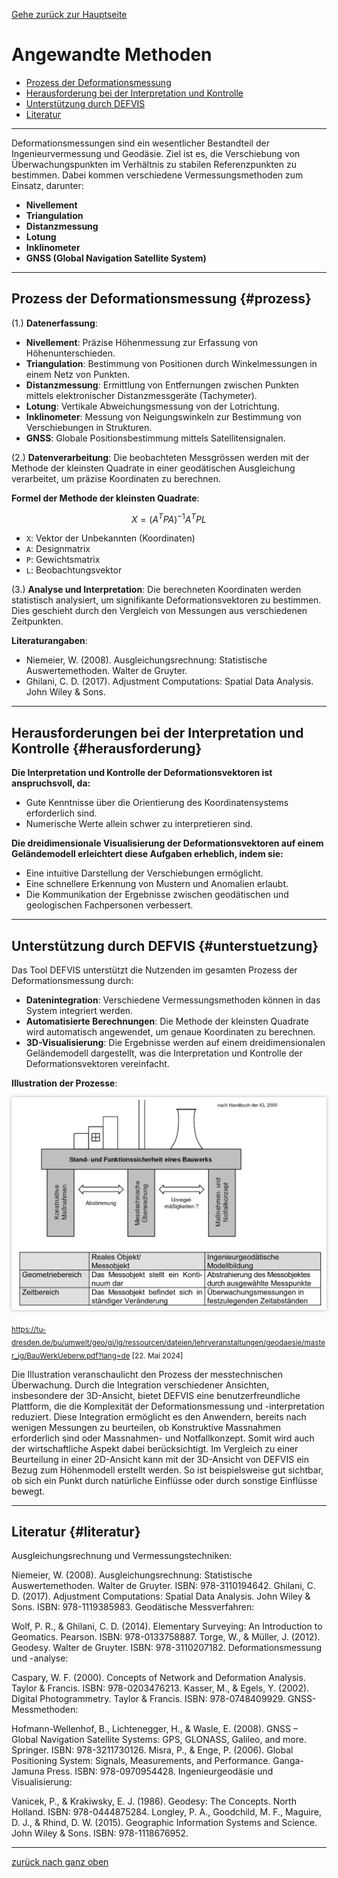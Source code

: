 [Gehe zurück zur Hauptseite](index.html)

# Angewandte Methoden

<ul>
<li><a href="https://fabianruefenacht.github.io/DEFVIS/methoden.html#prozess">Prozess der Deformationsmessung</a></li>
<li><a href="https://fabianruefenacht.github.io/DEFVIS/methoden.html#herausforderung">Herausforderung bei der Interpretation und Kontrolle</a></li>
<li><a href="https://fabianruefenacht.github.io/DEFVIS/methoden.html#unterstuetzung">Unterstützung durch DEFVIS</a></li>
<li><a href="https://fabianruefenacht.github.io/DEFVIS/methoden.html#literatur">Literatur</a></li>
</ul>

---

Deformationsmessungen sind ein wesentlicher Bestandteil der Ingenieurvermessung und Geodäsie. Ziel ist es, die Verschiebung von Überwachungspunkten im Verhältnis zu stabilen Referenzpunkten zu bestimmen. Dabei kommen verschiedene Vermessungsmethoden zum Einsatz, darunter:

- **Nivellement**
- **Triangulation**
- **Distanzmessung**
- **Lotung**
- **Inklinometer**
- **GNSS (Global Navigation Satellite System)**

---

## Prozess der Deformationsmessung {#prozess}

(1.) **Datenerfassung**:

- **Nivellement**: Präzise Höhenmessung zur Erfassung von Höhenunterschieden.
- **Triangulation**: Bestimmung von Positionen durch Winkelmessungen in einem Netz von Punkten.
- **Distanzmessung**: Ermittlung von Entfernungen zwischen Punkten mittels elektronischer Distanzmessgeräte (Tachymeter).
- **Lotung**: Vertikale Abweichungsmessung von der Lotrichtung.
- **Inklinometer**: Messung von Neigungswinkeln zur Bestimmung von Verschiebungen in Strukturen.
- **GNSS**: Globale Positionsbestimmung mittels Satellitensignalen.

(2.) **Datenverarbeitung**:
Die beobachteten Messgrössen werden mit der Methode der kleinsten Quadrate in einer geodätischen Ausgleichung verarbeitet, um präzise Koordinaten zu berechnen.

**Formel der Methode der kleinsten Quadrate**:

$$
X = (A^T P A)^{-1} A^T P L
$$

- `X`: Vektor der Unbekannten (Koordinaten)
- `A`: Designmatrix
- `P`: Gewichtsmatrix
- `L`: Beobachtungsvektor

(3.) **Analyse und Interpretation**:
Die berechneten Koordinaten werden statistisch analysiert, um signifikante Deformationsvektoren zu bestimmen. Dies geschieht durch den Vergleich von Messungen aus verschiedenen Zeitpunkten.

**Literaturangaben**:

- Niemeier, W. (2008). Ausgleichungsrechnung: Statistische Auswertemethoden. Walter de Gruyter.
- Ghilani, C. D. (2017). Adjustment Computations: Spatial Data Analysis. John Wiley & Sons.

---

## Herausforderungen bei der Interpretation und Kontrolle {#herausforderung}

**Die Interpretation und Kontrolle der Deformationsvektoren ist anspruchsvoll, da:**

- Gute Kenntnisse über die Orientierung des Koordinatensystems erforderlich sind.
- Numerische Werte allein schwer zu interpretieren sind.

**Die dreidimensionale Visualisierung der Deformationsvektoren auf einem Geländemodell erleichtert diese Aufgaben erheblich, indem sie:**

- Eine intuitive Darstellung der Verschiebungen ermöglicht.
- Eine schnellere Erkennung von Mustern und Anomalien erlaubt.
- Die Kommunikation der Ergebnisse zwischen geodätischen und geologischen Fachpersonen verbessert.

---

## Unterstützung durch DEFVIS {#unterstuetzung}

Das Tool DEFVIS unterstützt die Nutzenden im gesamten Prozess der Deformationsmessung durch:

- **Datenintegration**: Verschiedene Vermessungsmethoden können in das System integriert werden.
- **Automatisierte Berechnungen**: Die Methode der kleinsten Quadrate wird automatisch angewendet, um genaue Koordinaten zu berechnen.
- **3D-Visualisierung**: Die Ergebnisse werden auf einem dreidimensionalen Geländemodell dargestellt, was die Interpretation und Kontrolle der Deformationsvektoren vereinfacht.

**Illustration der Prozesse**:

<img src="screenshots/illustration.png" alt="Illustration" style="max-width: 100%; box-shadow: 0 0 5px rgba(0, 0, 0, 0.3);">

<sub>https://tu-dresden.de/bu/umwelt/geo/gi/ig/ressourcen/dateien/lehrveranstaltungen/geodaesie/master_ig/BauWerkUeberw.pdf?lang=de [22. Mai 2024]</sub>

Die Illustration veranschaulicht den Prozess der messtechnischen Überwachung. Durch die Integration verschiedener Ansichten, insbesondere der 3D-Ansicht, bietet DEFVIS eine benutzerfreundliche Plattform, die die Komplexität der Deformationsmessung und -interpretation reduziert. Diese Integration ermöglicht es den Anwendern, bereits nach wenigen Messungen zu beurteilen, ob Konstruktive Massnahmen erforderlich sind oder Massnahmen- und Notfallkonzept. Somit wird auch der wirtschaftliche Aspekt dabei berücksichtigt. Im Vergleich zu einer Beurteilung in einer 2D-Ansicht kann mit der 3D-Ansicht von DEFVIS ein Bezug zum Höhenmodell erstellt werden. So ist beispielsweise gut sichtbar, ob sich ein Punkt durch natürliche Einflüsse oder durch sonstige Einflüsse bewegt.

---

## Literatur {#literatur}

Ausgleichungsrechnung und Vermessungstechniken:

Niemeier, W. (2008). Ausgleichungsrechnung: Statistische Auswertemethoden. Walter de Gruyter. ISBN: 978-3110194642.
Ghilani, C. D. (2017). Adjustment Computations: Spatial Data Analysis. John Wiley & Sons. ISBN: 978-1119385983.
Geodätische Messverfahren:

Wolf, P. R., & Ghilani, C. D. (2014). Elementary Surveying: An Introduction to Geomatics. Pearson. ISBN: 978-0133758887.
Torge, W., & Müller, J. (2012). Geodesy. Walter de Gruyter. ISBN: 978-3110207182.
Deformationsmessung und -analyse:

Caspary, W. F. (2000). Concepts of Network and Deformation Analysis. Taylor & Francis. ISBN: 978-0203476213.
Kasser, M., & Egels, Y. (2002). Digital Photogrammetry. Taylor & Francis. ISBN: 978-0748409929.
GNSS-Messmethoden:

Hofmann-Wellenhof, B., Lichtenegger, H., & Wasle, E. (2008). GNSS – Global Navigation Satellite Systems: GPS, GLONASS, Galileo, and more. Springer. ISBN: 978-3211730126.
Misra, P., & Enge, P. (2006). Global Positioning System: Signals, Measurements, and Performance. Ganga-Jamuna Press. ISBN: 978-0970954428.
Ingenieurgeodäsie und Visualisierung:

Vanicek, P., & Krakiwsky, E. J. (1986). Geodesy: The Concepts. North Holland. ISBN: 978-0444875284.
Longley, P. A., Goodchild, M. F., Maguire, D. J., & Rhind, D. W. (2015). Geographic Information Systems and Science. John Wiley & Sons. ISBN: 978-1118676952.

---

[zurück nach ganz oben](methoden.html)
